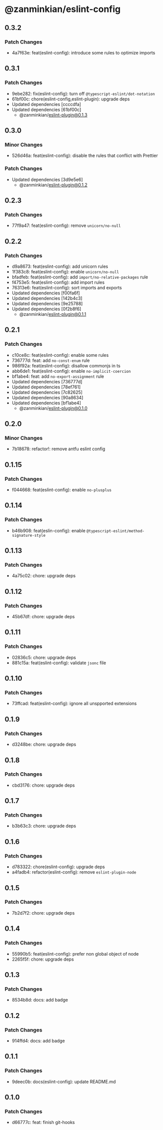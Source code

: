 # @zanminkian/eslint-config

## 0.3.2

### Patch Changes

- 4a7f63e: feat(eslint-config): introduce some rules to optimize imports

## 0.3.1

### Patch Changes

- 9ebe282: fix(eslint-config): turn off `@typescript-eslint/dot-notation`
- 61bf00c: chore(eslint-config,eslint-plugin): upgrade deps
- Updated dependencies [ccccdfa]
- Updated dependencies [61bf00c]
  - @zanminkian/eslint-plugin@0.1.3

## 0.3.0

### Minor Changes

- 526d46a: feat(eslint-config): disable the rules that conflict with Prettier

### Patch Changes

- Updated dependencies [3d9e5e6]
  - @zanminkian/eslint-plugin@0.1.2

## 0.2.3

### Patch Changes

- 77f9a47: feat(eslint-config): remove `unicorn/no-null`

## 0.2.2

### Patch Changes

- d9a8673: feat(eslint-config): add unicorn rules
- 1f383c8: feat(eslint-config): enable `unicorn/no-null`
- bfadfeb: feat(eslint-config): add `import/no-relative-packages` rule
- f4753e5: feat(eslint-config): add import rules
- 76313e6: feat(eslint-config): sort imports and exports
- Updated dependencies [f00fa6f]
- Updated dependencies [142b4c3]
- Updated dependencies [9e25788]
- Updated dependencies [0f2b8f6]
  - @zanminkian/eslint-plugin@0.1.1

## 0.2.1

### Patch Changes

- c10ce8c: feat(eslint-config): enable some rules
- 736777d: feat: add `no-const-enum` rule
- 986f92a: feat(eslint-config): disallow commonjs in ts
- abb6de1: feat(eslint-config): enable `no-implicit-coercion`
- bf1abe4: feat: add `no-export-assignment` rule
- Updated dependencies [736777d]
- Updated dependencies [78ef761]
- Updated dependencies [7c82625]
- Updated dependencies [90a8634]
- Updated dependencies [bf1abe4]
  - @zanminkian/eslint-plugin@0.1.0

## 0.2.0

### Minor Changes

- 7b18678: refactor!: remove antfu eslint config

## 0.1.15

### Patch Changes

- f044668: feat(eslint-config): enable `no-plusplus`

## 0.1.14

### Patch Changes

- b46b908: feat(eslin-config): enable `@typescript-eslint/method-signature-style`

## 0.1.13

### Patch Changes

- 4a75c02: chore: upgrade deps

## 0.1.12

### Patch Changes

- 45b67df: chore: upgrade deps

## 0.1.11

### Patch Changes

- 02836c5: chore: upgrade deps
- 881c15a: feat(eslint-config): validate `jsonc` file

## 0.1.10

### Patch Changes

- 73ffcad: feat(eslint-config): ignore all unspported extensions

## 0.1.9

### Patch Changes

- d3248be: chore: upgrade deps

## 0.1.8

### Patch Changes

- cbd3176: chore: upgrade deps

## 0.1.7

### Patch Changes

- b3b63c3: chore: upgrade deps

## 0.1.6

### Patch Changes

- d783322: chore(eslint-config): upgrade deps
- a4fadb4: refactor(eslint-config): remove `eslint-plugin-node`

## 0.1.5

### Patch Changes

- 7b2d7f2: chore: upgrade deps

## 0.1.4

### Patch Changes

- 55990b5: feat(eslint-config): prefer non global object of node
- 2265f5f: chore: upgrade deps

## 0.1.3

### Patch Changes

- 8534b8d: docs: add badge

## 0.1.2

### Patch Changes

- 914ffd4: docs: add badge

## 0.1.1

### Patch Changes

- 9deec0b: docs(eslint-config): update README.md

## 0.1.0

### Patch Changes

- d66777c: feat: finish git-hooks
